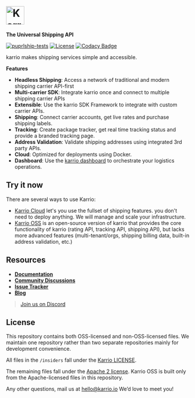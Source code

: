 # <a href="https://karrio.io" target="_blank"><img alt="Karrio" src="https://docs.karrio.io/img/logo.svg" height="50px" /></a>

**The Universal Shipping API**

[![puprlship-tests](https://github.com/karrioapi/karrio/actions/workflows/tests.yml/badge.svg)](https://github.com/karrioapi/karrio/actions/workflows/tests.yml)
[![License](https://img.shields.io/badge/License-Apache_2.0-blue.svg)](./LICENSE)
[![Codacy Badge](https://app.codacy.com/project/badge/Grade/cc2ac4fcb6004bca84e42a90d8acfe41)](https://www.codacy.com/gh/karrioapi/karrio/dashboard?utm_source=github.com&amp;utm_medium=referral&amp;utm_content=karrioapi/karrio&amp;utm_campaign=Badge_Grade)

karrio makes shipping services simple and accessible.

**Features**

- **Headless Shipping**: Access a network of traditional and modern shipping carrier API-first
- **Multi-carrier SDK**: Integrate karrio once and connect to multiple shipping carrier APIs
- **Extensible**: Use the karrio SDK Framework to integrate with custom carrier APIs.
- **Shipping**: Connect carrier accounts, get live rates and purchase shipping labels.
- **Tracking**: Create package tracker, get real time tracking status and provide a branded tracking page.
- **Address Validation**: Validate shipping addresses using integrated 3rd party APIs.
- **Cloud**: Optimized for deployments using Docker.
- **Dashboard**: Use the [karrio dashboard](https://github.com/karrioapi/karrio-dashboard) to orchestrate your logistics operations.

## Try it now

There are several ways to use Karrio:

- [Karrio Cloud](https://app.karrio.io) let's you use the fullset of shipping features. you don't need to deploy anything. We will manage and scale your infrastructure.
- [Karrio OSS](https://github.com/karrioapi/karrio) is an open-source version of karrio that provides the core functionality of karrio (rating API, tracking API, shipping API), but lacks more advanced features (multi-tenant/orgs, shipping billing data, built-in address validation, etc.)

## Resources

- [**Documentation**](https://docs.karrio.io)
- [**Community Discussions**](https://github.com/karrioapi/karrio/discussions)
- [**Issue Tracker**](https://github.com/karrioapi/karrio/issues)
- [**Blog**](https://docs.karrio.io/blog)

> [Join us on Discord](https://discord.gg/gS88uE7sEx)

## License

This repository contains both OSS-licensed and non-OSS-licensed files. We maintain one repository rather than two separate repositories mainly for development convenience.

All files in the `/insiders` fall under the [Karrio LICENSE](/insiders/LICENSE).

The remaining files fall under the [Apache 2 license](LICENSE). Karrio OSS is built only from the Apache-licensed files in this repository.

Any other questions, mail us at hello@karrio.io We’d love to meet you!
